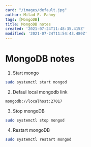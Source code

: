 ```yaml
---
card: "/images/default.jpg"
author: Milad E. Fahmy
tags: [MongoDB]
title: MongoDB notes
created: '2021-07-24T11:48:35.415Z'
modified: '2021-07-24T11:54:43.480Z'
---
```

# MongoDB notes
1. Start mongo
```bash
sudo systemctl start mongod
```
2. Defaul local mongodb link
```bash
mongodb://localhost:27017
```
3. Stop mongoDB
```bash
sudo systemctl stop mongod
```
4. Restart mongoDB
```bash
sudo systemctl restart mongod
```
